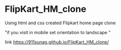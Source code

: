 # FlipKart_HM_clone
Using html and css created Flipkart home page clone

"if you visit in mobile set orientation to landscape "

link
https://911sunag.github.io/FlipKart_HM_clone/
